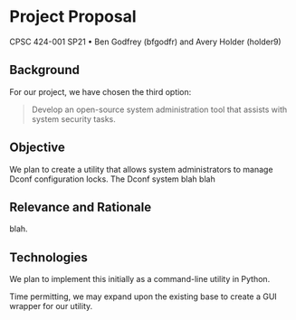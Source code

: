 # Project Proposal

CPSC 424-001 SP21 &bullet; Ben Godfrey (bfgodfr) and Avery Holder (holder9)

## Background

For our project, we have chosen the third option:

> Develop an open-source system administration tool that assists with system
> security tasks.

## Objective

We plan to create a utility that allows system administrators to manage Dconf
configuration locks. The Dconf system blah blah

<!-- TODO -->

## Relevance and Rationale

blah.

<!-- TODO -->

## Technologies

We plan to implement this initially as a command-line utility in Python.

Time permitting, we may expand upon the existing base to create a GUI wrapper
for our utility.

<!-- TODO -->
